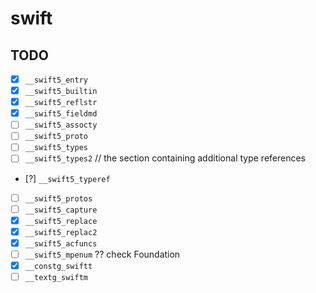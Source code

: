 # swift

## TODO

- [x] `__swift5_entry`
- [x] `__swift5_builtin`
- [x] `__swift5_reflstr`
- [x] `__swift5_fieldmd`
- [ ] `__swift5_assocty`
- [ ] `__swift5_proto`
- [ ] `__swift5_types`
- [ ] `__swift5_types2` // the section containing additional type references
- [?] `__swift5_typeref`
- [ ] `__swift5_protos`
- [ ] `__swift5_capture`
- [x] `__swift5_replace`
- [x] `__swift5_replac2`
- [x] `__swift5_acfuncs`
- [ ] `__swift5_mpenum` ?? check Foundation
- [x] `__constg_swiftt`
- [ ] `__textg_swiftm`
